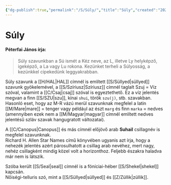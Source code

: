 ```yaml
---
{"dg-publish":true,"permalink":"/S/Súly/","title":"Súly","created":"2023-10-30T07:17","updated":"2024-03-03T18:39"}
---
```



# Súly

#### Péterfai János írja:

> Súly szavunkban a Sú ismét a Kéz neve, az L, illetve Ly helyképző, igeképző, a La vagy Lu rokona. Kezünket terheli a Súlyosság, a kezünkkel cipekedünk leggyakrabban.  

Súly szavunk a [[H/HAL\|HAL]] címnél is említett [[S/Süllyed\|süllyed]] szavunk gyökelemével, a [[S/Szíriusz\|Szíriusz]] címnél taglalt Szuj = Víz szóval, valamint a [[C/Csaj\|csaj]] szóval is egyeztethető. Ez a víz jelentés megvan a finn [[S/SZU\|szu]], kínai `shui`, török `szu(j)`, stb. szavakban. Hasonló eset, hogy az M-R vázú merül szavunknak megfelel a latin [[M/Mare\|mare]] = tenger vagy például az észt `marg` és finn `marka` = nedves (amennyiben ezek nem a [[M/Magyar\|magyar]] címnél említett nedves jelentésű szláv szavak hangugratott változatai).  

A [[C/Canopus\|Canopus]] és más címnél előjövő arab **Suhail** csillagnév is megfelel szavunknak.  
Richard H. Allen Star Names című könyvében ugyanis azt írja, hogy a nehezék jelentés azért párosulhatott a csillag arab nevéhez, mert nagy, nehéz csillagként mindig közel volt a horizonthoz. Feljebb északra haladva már nem is látszik.  

Szóba került [[S/Seal\|seal]] címnél is a föníciai-héber [[S/Shekel\|shekel]] kapcsán.  
Nőiségi-telluris szó, mint a [[S/Süllyed\|süllyed]] és [[Z/Züllik\|züllik]].   